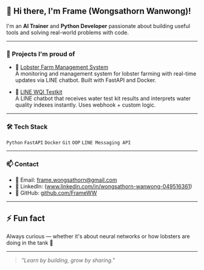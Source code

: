 ## 👋 Hi there, I'm Frame (Wongsathorn Wanwong)!

I'm an **AI Trainer** and **Python Developer** passionate about building useful tools and solving real-world problems with code.

---

### 🚀 Projects I'm proud of
- 🦞 [Lobster Farm Management System](https://github.com/yourusername/lobster-farm)  
  A monitoring and management system for lobster farming with real-time updates via LINE chatbot. Built with FastAPI and Docker.

- 🌊 [LINE WQI Testkit](https://github.com/yourusername/wqi-line-bot)  
  A LINE chatbot that receives water test kit results and interprets water quality indexes instantly. Uses webhook + custom logic.

---

### 🛠 Tech Stack
`Python` `FastAPI` `Docker` `Git` `OOP` `LINE Messaging API`

---

### 📫 Contact
- 📧 Email: frame.wongsathorn@gmail.com
- 💼 LinkedIn: (www.linkedin.com/in/wongsathorn-wanwong-049516361)
- 🔗 GitHub: [github.com/FrameWW](https://github.com/FrameWW)

---

## ⚡ Fun fact
Always curious — whether it's about neural networks or how lobsters are doing in the tank 🦞

---

> *"Learn by building, grow by sharing."*

